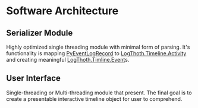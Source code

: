 # Software Architecture
## Serializer Module
Highly optimized single threading module with minimal form of parsing. It's functionality is mapping [PyEventLogRecord](https://timgolden.me.uk/pywin32-docs/PyEventLogRecord.html) to [LogThoth.Timeline.Activity](https://github.com/Ng00m4lDhuhr/LogThoth/blob/main/Timeline.py#L8) and creating meaningful [LogThoth.Timline.Event](https://github.com/Ng00m4lDhuhr/LogThoth/blob/main/Timeline.py#L56)s. 
## User Interface
Single-threading or Multi-threading module that present. The final goal is to create a presentable interactive timeline object for user to comprehend.
